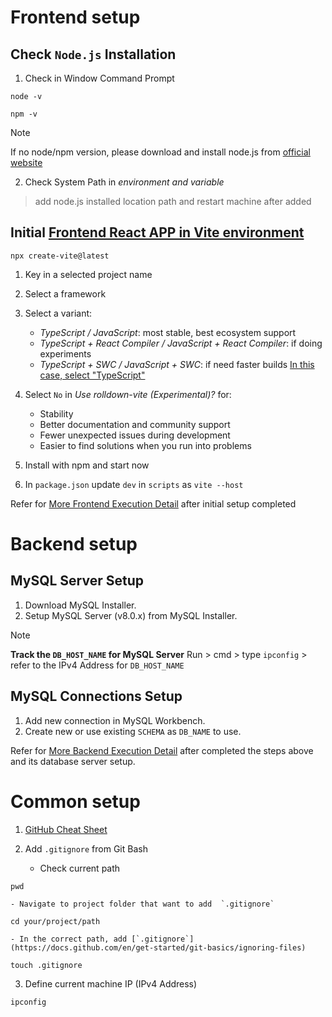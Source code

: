 # Frontend setup
## Check `Node.js` Installation
1. Check in Window Command Prompt
```
node -v
```
```
npm -v
```

> [!NOTE]
> If no node/npm version, please download and install node.js from [official website](https://nodejs.org/en/download)

2. Check System Path in *environment and variable*
> add node.js installed location path and restart machine after added

## Initial [Frontend React APP in Vite environment](https://reactrouter.com/start/data/installation)
```
npx create-vite@latest
```
1. Key in a selected project name
2. Select a framework
3. Select a variant:
	- *TypeScript / JavaScript*: most stable, best ecosystem support
	- *TypeScript + React Compiler / JavaScript + React Compiler*: if doing experiments
	- *TypeScript + SWC / JavaScript + SWC*: if need faster builds
<ins>In this case, select "TypeScript"</ins>

4. Select `No` in *Use rolldown-vite (Experimental)?* for:
	- Stability
	- Better documentation and community support
	- Fewer unexpected issues during development
	- Easier to find solutions when you run into problems
5. Install with npm and start now
6. In `package.json` update `dev` in `scripts` as `vite --host`

Refer for [More Frontend Execution Detail](frontend/README.md) after initial setup completed

# Backend setup
## MySQL Server Setup
1. Download MySQL Installer.
2. Setup MySQL Server (v8.0.x) from MySQL Installer.

> [!NOTE]
> **Track the `DB_HOST_NAME` for MySQL Server**
> Run > cmd > type `ipconfig` > refer to the IPv4 Address for `DB_HOST_NAME`

## MySQL Connections Setup
1. Add new connection in MySQL Workbench.
2. Create new or use existing `SCHEMA` as `DB_NAME` to use.

Refer for [More Backend Execution Detail](backend/README.md) after completed the steps above and its database server setup.

# Common setup
1. [GitHub Cheat Sheet](https://git-scm.com/cheat-sheet)

2. Add `.gitignore` from Git Bash
	- Check current path
```
pwd
```

	- Navigate to project folder that want to add  `.gitignore`
```
cd your/project/path
```

	- In the correct path, add [`.gitignore`](https://docs.github.com/en/get-started/git-basics/ignoring-files)
```
touch .gitignore
```

3. Define current machine IP (IPv4 Address)
```
ipconfig
```